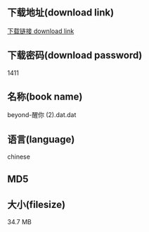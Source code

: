 ## 下载地址(download link)
[下载链接 download link](https://tutu365.netlify.app/?s=beyond-%E9%86%92%E4%BD%A0+%282%29.dat)

## 下载密码(download password)
1411

## 名称(book name)
beyond-醒你 (2).dat.dat

## 语言(language)
chinese

## MD5


## 大小(filesize)
34.7 MB
